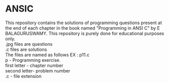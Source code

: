 # ANSIC
This repository contains the solutions of programming questions present at the end of each chapter in the book named "Programming in ANSI C" by E BALAGURUSWAMY. 
This repository is purely done for educational purposes only.<br/>
.jpg files are questions<br/>
.c files are solutions<br/>
The files are named as follows
EX : p11.c<br/>
p - Programming exercise.<br/>
first letter - chapter number<br/>
second letter- problem number<br/>
.c - file extension
